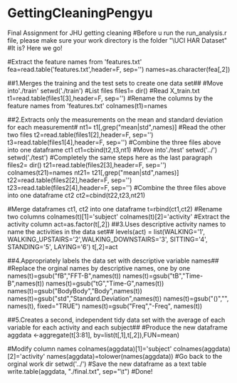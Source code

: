 GettingCleaningPengyu
=====================

Final Assignment for JHU getting cleaning
#Before u run the run_analysis.r file, please make sure your work directory is the folder "\UCI HAR Dataset"
#It is? Here we go! 

#Extract the feature names from 'features.txt'
fea=read.table('features.txt',header=F, sep='')
names=as.character(fea[,2])


##1.Merges the training and the test sets to create one data set##
#Move into'./train'
setwd('./train')
#List files
files1= dir()
#Read X_train.txt
t1=read.table(files1[3],header=F, sep='')
#Rename the columns by the feature names from 'features.txt'
colnames(t1)=names

##2.Extracts only the measurements on the mean and standard deviation for each measurement#
nt1= t1[,grep("mean|std",names)]
#Read the other two files
t2=read.table(files1[2],header=F, sep='')
t3=read.table(files1[4],header=F, sep='')
#Combine the three files above into one dataframe ct1
ct1=cbind(t2,t3,nt1)
#Move into'./test'
setwd('../')
setwd('./test')
#Completely the same steps here as the last paragraph
files2= dir()
t21=read.table(files2[3],header=F, sep='')
colnames(t21)=names
nt21= t21[,grep("mean|std",names)]
t22=read.table(files2[2],header=F, sep='')
t23=read.table(files2[4],header=F, sep='')
#Combine the three files above into one dataframe ct2
ct2=cbind(t22,t23,nt21)

#Merge dataframes ct1, ct2 into one dataframe
t=rbind(ct1,ct2)
#Rename two columns
colnames(t)[1]='subject'
colnames(t)[2]='activity'
#Extract the activity column
act=as.factor(t[,2])
##3.Uses descriptive activity names to name the activities in the data set##
levels(act) = list(WALKING='1', WALKING_UPSTAIRS='2',WALKING_DOWNSTAIRS='3', SITTING='4', STANDING='5', LAYING='6')
t[,2]=act

##4.Appropriately labels the data set with descriptive variable names##
#Replace the orginal names by descriptive names, one by one
names(t)=gsub("fB","FFT-B",names(t))
names(t)=gsub("tB","Time-B",names(t))
names(t)=gsub("tG","Time-G",names(t))
names(t)=gsub("BodyBody","Body",names(t))
names(t)=gsub("std","Standard.Deviation",names(t))
names(t)=gsub("()","", names(t), fixed="TRUE")
names(t)=gsub("Freq","-Freq", names(t))

##5.Creates a second, independent tidy data set with the average of each variable for each activity and each subject##
#Produce the new dataframe
aggdata <-aggregate(t[3:81], by=list(t[,1],t[,2]),FUN=mean)

#Modify column names
colnames(aggdata)[1]='subject'
colnames(aggdata)[2]='activity'
names(aggdata)=tolower(names(aggdata))
#Go back to the orginal work dir
setwd('../')
#Save the new dataframe as a text table
write.table(aggdata, "./final.txt", sep="\t")
#Done!
